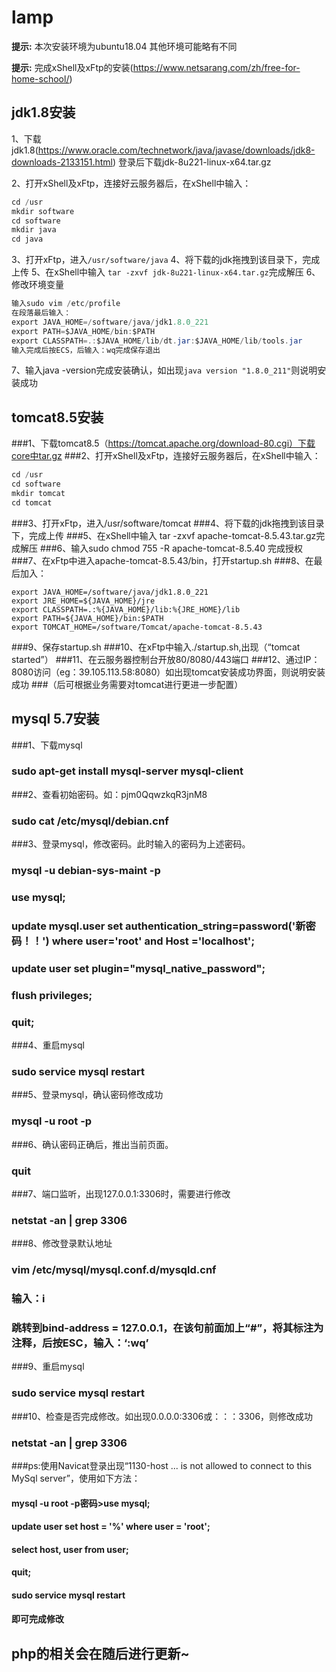 # lamp

**提示:** 本次安装环境为ubuntu18.04 其他环境可能略有不同

**提示:** 完成xShell及xFtp的安装(https://www.netsarang.com/zh/free-for-home-school/)

## jdk1.8安装

1、下载jdk1.8(https://www.oracle.com/technetwork/java/javase/downloads/jdk8-downloads-2133151.html) 登录后下载jdk-8u221-linux-x64.tar.gz

2、打开xShell及xFtp，连接好云服务器后，在xShell中输入：

```java
cd /usr
mkdir software
cd software
mkdir java
cd java
```

3、打开xFtp，进入`/usr/software/java`
4、将下载的jdk拖拽到该目录下，完成上传
5、在xShell中输入 `tar -zxvf jdk-8u221-linux-x64.tar.gz`完成解压
6、修改环境变量

```java
输入sudo vim /etc/profile
在段落最后输入：
export JAVA_HOME=/software/java/jdk1.8.0_221
export PATH=$JAVA_HOME/bin:$PATH
export CLASSPATH=.:$JAVA_HOME/lib/dt.jar:$JAVA_HOME/lib/tools.jar
输入完成后按ECS，后输入：wq完成保存退出
```
7、输入java -version完成安装确认，如出现`java version "1.8.0_211"`则说明安装成功



## tomcat8.5安装
###1、下载tomcat8.5（https://tomcat.apache.org/download-80.cgi）下载core中tar.gz
###2、打开xShell及xFtp，连接好云服务器后，在xShell中输入：
```java
cd /usr
cd software
mkdir tomcat
cd tomcat
```
###3、打开xFtp，进入/usr/software/tomcat
###4、将下载的jdk拖拽到该目录下，完成上传
###5、在xShell中输入 tar -zxvf apache-tomcat-8.5.43.tar.gz完成解压
###6、输入sudo chmod 755 -R apache-tomcat-8.5.40 完成授权
###7、在xFtp中进入apache-tomcat-8.5.43/bin，打开startup.sh
###8、在最后加入：

```
export JAVA_HOME=/software/java/jdk1.8.0_221
export JRE_HOME=${JAVA_HOME}/jre
export CLASSPATH=.:%{JAVA_HOME}/lib:%{JRE_HOME}/lib
export PATH=${JAVA_HOME}/bin:$PATH
export TOMCAT_HOME=/software/Tomcat/apache-tomcat-8.5.43
```
###9、保存startup.sh
###10、在xFtp中输入./startup.sh,出现（“tomcat started”）
###11、在云服务器控制台开放80/8080/443端口
###12、通过IP：8080访问（eg：39.105.113.58:8080）如出现tomcat安装成功界面，则说明安装成功
###（后可根据业务需要对tomcat进行更进一步配置）


## mysql 5.7安装
###1、下载mysql 
###   sudo apt-get install mysql-server mysql-client
###2、查看初始密码。如：pjm0QqwzkqR3jnM8
###   sudo cat /etc/mysql/debian.cnf
###3、登录mysql，修改密码。此时输入的密码为上述密码。
###   mysql -u debian-sys-maint -p
###   use mysql;
###   update mysql.user set authentication_string=password('新密码！！') where user='root' and Host ='localhost';
###   update user set plugin="mysql_native_password";
###   flush privileges;
###   quit;
###4、重启mysql
###   sudo service mysql restart
###5、登录mysql，确认密码修改成功
###   mysql -u root -p
###6、确认密码正确后，推出当前页面。
###   quit
###7、端口监听，出现127.0.0.1:3306时，需要进行修改
###   netstat -an | grep 3306
###8、修改登录默认地址
###   vim /etc/mysql/mysql.conf.d/mysqld.cnf
###   输入：i
###   跳转到bind-address            = 127.0.0.1，在该句前面加上“#”，将其标注为注释，后按ESC，输入：‘:wq’
###9、重启mysql
###   sudo service mysql restart
###10、检查是否完成修改。如出现0.0.0.0:3306或：：：3306，则修改成功
###   netstat -an | grep 3306

###ps:使用Navicat登录出现“1130-host ... is not allowed to connect to this MySql server”，使用如下方法：
####  mysql -u root -p密码>use mysql;
####  update user set host = '%' where user = 'root';
####  select host, user from user;
####  quit;
####  sudo service mysql restart
####  即可完成修改

## php的相关会在随后进行更新~
